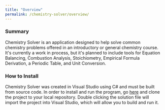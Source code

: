```yaml
---
title: "Overview"
permalink: /chemistry-solver/overview/
---
```

### Summary
Chemistry Solver is an application designed to help solve common chemistry problems offered in an introductory or general chemistry course. It's currently a work in process, but it's planned to include tools for Equation Balancing, Combustion Analysis, Stoichiometry, Empirical Formula Derivation, a Periodic Table, and Unit Conversion.

### How to Install
Chemistry Solver was created in Visual Studio using C# and must be built from source code. In order to install and run the program, go [here](https://github.com/Hoshiningen/Chemistry-Solver) and clone the project to your local repository. Double clicking the solution file will import the project into Visual Studio, which will allow you to build and run it.
